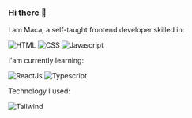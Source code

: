 ### Hi there :full_moon_with_face:

I am Maca, a self-taught frontend developer skilled in: 

![HTML](https://camo.githubusercontent.com/d5018e8d6194afbc0a7874bf55df5e7b0111f8abe4e622ae2200b124e33d6fe2/68747470733a2f2f736b696c6c69636f6e732e6465762f69636f6e733f693d68746d6c)
![CSS](https://camo.githubusercontent.com/0e09bd8aa8f06b2a1946dddff9415ba1df25f461852741979c5bb7bdc4860908/68747470733a2f2f736b696c6c69636f6e732e6465762f69636f6e733f693d637373)
![Javascript](https://camo.githubusercontent.com/a4199191bff0e00930a78bbcd5f4257c4db4efc3d4bf3b19ca16041751b4c1be/68747470733a2f2f736b696c6c69636f6e732e6465762f69636f6e733f693d6a73)

I'am currently learning:

![ReactJs](https://camo.githubusercontent.com/86ce870479afdbfa7075d5b25bff8642dd4894a061c920ea9a49d3f77c74b55b/68747470733a2f2f736b696c6c69636f6e732e6465762f69636f6e733f693d7265616374)
![Typescript](https://camo.githubusercontent.com/6f95f82ca5c1070b62cc44c815f3ae6c581158e41ac5812e70f72babcb590206/68747470733a2f2f736b696c6c69636f6e732e6465762f69636f6e733f693d7473)

Technology I used: 

![Tailwind](https://camo.githubusercontent.com/edbc72808229088568aceb3e147c8518743f518a4aa679662774701ce275a796/68747470733a2f2f736b696c6c69636f6e732e6465762f69636f6e733f693d7461696c77696e64)


<!--![](https://komarev.com/ghpvc/?username=Maacaa0) -->

<!--
**Maacaa0/Maacaa0** is a ✨ _special_ ✨ repository because its `README.md` (this file) appears on your GitHub profile.

Here are some ideas to get you started:

- 🔭 I’m currently working on ...
- 🌱 I’m currently learning ...
- 👯 I’m looking to collaborate on ...
- 🤔 I’m looking for help with ...
- 💬 Ask me about ...
- 📫 How to reach me: ...
- 😄 Pronouns: ...
- ⚡ Fun fact: ...
-->
